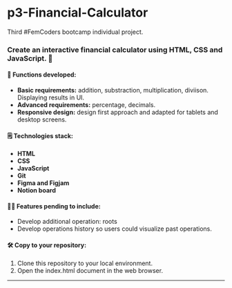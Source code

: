 # p3-Financial-Calculator

Third #FemCoders bootcamp individual project.

<h3> Create an interactive financial calculator using HTML, CSS and JavaScript. 📱</h2>

<h4>📐 Functions developed:</h4>
<ul>
<li><strong>Basic requirements:</strong> addition, substraction, multiplication, diviison. Displaying results in UI.</li>
<li><strong>Advanced requirements:</strong> percentage, decimals.</li>
<li><strong>Responsive design:</strong> design first approach and adapted for tablets and desktop screens.</li>
</ul>

<h4>🗒 Technologies stack:</h4>

<ul>
<li><strong>HTML</strong></li>
<li><strong>CSS</strong></li>
<li><strong>JavaScript</strong></li>
<li><strong>Git</strong></li>
<li><strong>Figma and Figjam</strong></li>
<li><strong>Notion board</strong></li>
</ul>

<h4>🧞‍♀️ Features pending to include:</h4>
<ul>
<li>Develop additional operation: roots</li>
<li>Develop operations history so users could visualize past operations.</li>
</ul>

<h4>🛠 Copy to your repository:</h4>
<ol>
<li>Clone this repository to your local environment.</li>
<li>Open the index.html document in the web browser.</li>
</ol>

---

